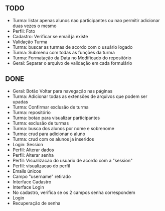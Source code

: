 TODO
-----------
- Turma: listar apenas alunos nao participantes ou nao permitir adicionar duas vezes o mesmo
- Perfil: Foto
- Cadastro: Verificar se email ja existe
- Validação Turma
- Turma: buscar as turmas de acordo com o usuário logado
- Turma: Submenu com todas as funções da turma
- Turma: Formatação da Data no Modificado do repositório
- Geral: Separar o arquivo de validação em cada formulário

DONE
-----------
- Geral: Botão Voltar para navegação nas páginas
- Turma: Adicionar todas as extensões de arquivos que podem ser upadas
- Turma: Confirmar exclusão de turma
- Turma: repositório
- Turma: botao para visualizar participantes
- Turma: exclusão de turmas
- Turma: busca dos alunos por nome e sobrenome
- Turma: crud para adicionar o aluno
- Turma: crud com os alunos ja inseridos
- Login: Session
- Perfil: Alterar dados
- Perfil: Alterar senha
- Perfil: Visualizacao do usuario de acordo com a "session"
- Perfil: visualizacao do perfil
- Emails únicos
- Campo "username" retirado
- Interface Cadastro
- Interface Login
- No cadastro, verifica se os 2 campos senha correspondem
- Login
- Recuperação de senha